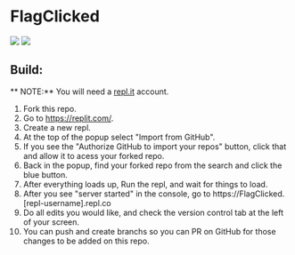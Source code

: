 # FlagClicked

<img src="https://img.shields.io/uptimerobot/ratio/7/m787558463-21ac174679970136082ceb64?label=website%20uptime"> <img src="https://img.shields.io/github/last-commit/FlagClicked/FlagClicked">

## Build:

** NOTE:** You will need a [repl.it](https://replit.com) account.

1. Fork this repo.
2. Go to https://replit.com/.
3. Create a new repl.
4. At the top of the popup select "Import from GitHub".
5. If you see the "Authorize GitHub to import your repos" button, click that and allow it to acess your forked repo.
6. Back in the popup, find your forked repo from the search and click the blue button.
7. After everything loads up, Run the repl, and wait for things to load.
8. After you see "server started" in the console, go to https://FlagClicked.[repl-username].repl.co
9. Do all edits you would like, and check the version control tab at the left of your screen.
10. You can push and create branchs so you can PR on GitHub for those changes to be added on this repo.
